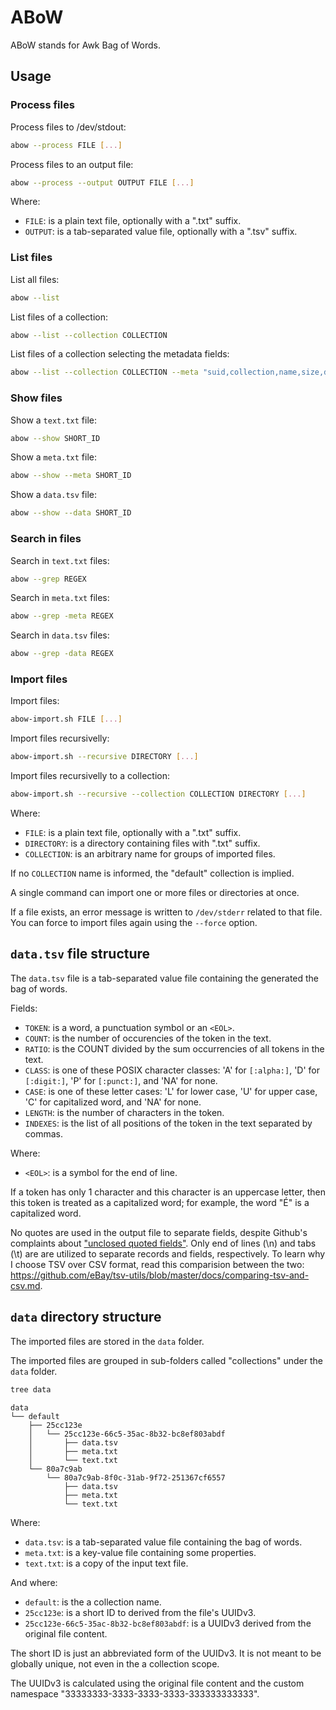 # ABoW

ABoW stands for Awk Bag of Words.

## Usage

### Process files

Process files to /dev/stdout:

```bash
abow --process FILE [...]
```

Process files to an output file:

```bash
abow --process --output OUTPUT FILE [...]
```

Where:

*   `FILE`: is a plain text file, optionally with a ".txt" suffix.
*   `OUTPUT`: is a tab-separated value file, optionally with a ".tsv" suffix.

### List files

List all files:

```bash
abow --list
```

List files of a collection:

```bash
abow --list --collection COLLECTION
```

List files of a collection selecting the metadata fields:

```bash
abow --list --collection COLLECTION --meta "suid,collection,name,size,date"
```

### Show files

Show a `text.txt` file:

```bash
abow --show SHORT_ID
```

Show a `meta.txt` file:

```bash
abow --show --meta SHORT_ID
```

Show a `data.tsv` file:

```bash
abow --show --data SHORT_ID
```

### Search in files

Search in `text.txt` files:

```bash
abow --grep REGEX
```

Search in `meta.txt` files:

```bash
abow --grep -meta REGEX
```

Search in `data.tsv` files:

```bash
abow --grep -data REGEX
```

### Import files

Import files:

```bash
abow-import.sh FILE [...]
```

Import files recursivelly:

```bash
abow-import.sh --recursive DIRECTORY [...]
```

Import files recursivelly to a collection:

```bash
abow-import.sh --recursive --collection COLLECTION DIRECTORY [...]
```

Where:

*   `FILE`: is a plain text file, optionally with a ".txt" suffix.
*   `DIRECTORY`: is a directory containing files with ".txt" suffix.
*   `COLLECTION`: is an arbitrary name for groups of imported files.

If no `COLLECTION` name is informed, the "default" collection is implied.

A single command can import one or more files or directories at once.

If a file exists, an error message is written to `/dev/stderr` related to that file. You can force to import files again using the `--force` option.

## `data.tsv` file structure

The `data.tsv` file is a tab-separated value file containing the generated the bag of words.

Fields:

*   `TOKEN`: is a word, a punctuation symbol or an `<EOL>`.
*   `COUNT`: is the number of occurencies of the token in the text.
*   `RATIO`: is the COUNT divided by the sum occurrencies of all tokens in the text.
*   `CLASS`: is one of these POSIX character classes: 'A' for `[:alpha:]`, 'D' for `[:digit:]`, 'P' for `[:punct:]`, and 'NA' for none.
*   `CASE`: is one of these letter cases: 'L' for lower case, 'U' for upper case, 'C' for capitalized word, and 'NA' for none.
*   `LENGTH`: is the number of characters in the token.
*   `INDEXES`: is the list of all positions of the token in the text separated by commas.

Where:

*   `<EOL>`: is a symbol for the end of line.

If a token has only 1 character and this character is an uppercase letter, then this token is treated as a capitalized word; for example, the word "É" is a capitalized word.

No quotes are used in the output file to separate fields, despite Github's complaints about ["unclosed quoted fields"](https://docs.github.com/pt/repositories/working-with-files/using-files/working-with-non-code-files). Only end of lines (\n) and tabs (\t) are are utilized to separate records and fields, respectively. To learn why I choose TSV over CSV format, read this comparision between the two: https://github.com/eBay/tsv-utils/blob/master/docs/comparing-tsv-and-csv.md.

## `data` directory structure

The imported files are stored in the `data` folder.

The imported files are grouped in sub-folders called "collections" under the `data` folder.

```bash
tree data
```
```
data
└── default
    ├── 25cc123e
    │   └── 25cc123e-66c5-35ac-8b32-bc8ef803abdf
    │       ├── data.tsv
    │       ├── meta.txt
    │       └── text.txt
    └── 80a7c9ab
        └── 80a7c9ab-8f0c-31ab-9f72-251367cf6557
            ├── data.tsv
            ├── meta.txt
            └── text.txt
```

Where:

*   `data.tsv`: is a tab-separated value file containing the bag of words.
*   `meta.txt`: is a key-value file containing some properties.
*   `text.txt`: is a copy of the input text file.

And where:

*   `default`: is the a collection name.
*   `25cc123e`: is a short ID to derived from the file's UUIDv3.
*   `25cc123e-66c5-35ac-8b32-bc8ef803abdf`: is a UUIDv3 derived from the original file content.

The short ID is just an abbreviated form of the UUIDv3. It is not meant to be globally unique, not even in the a collection scope.

The UUIDv3 is calculated using the original file content and the custom namespace "33333333-3333-3333-3333-333333333333".

